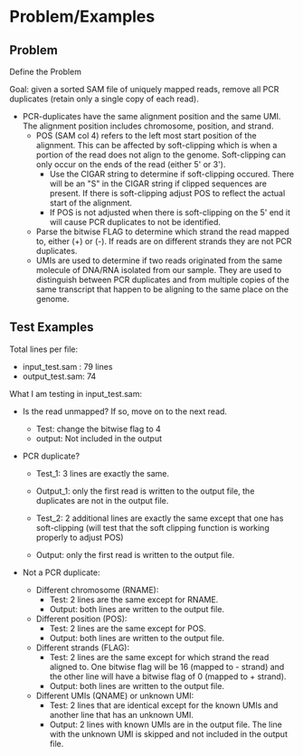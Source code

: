# Problem/Examples

## Problem
Define the Problem

Goal: given a sorted SAM file of uniquely mapped reads, remove all PCR duplicates (retain only a single copy of each read).
- PCR-duplicates have the same alignment position and the same UMI. The alignment position includes chromosome, position, and strand. 
    - POS (SAM col 4) refers to the left most start position of the alignment. This can be affected by soft-clipping which is when a portion of the read does not align to the genome. Soft-clipping can only occur on the ends of the read (either 5' or 3'). 
        - Use the CIGAR string to determine if soft-clipping occured. There will be an "S" in the CIGAR string if clipped sequences are present. If there is soft-clipping adjust POS to reflect the actual start of the alignment. 
        - If POS is not adjusted when there is soft-clipping on the 5' end it will cause PCR duplicates to not be identified. 
    - Parse the bitwise FLAG to determine which strand the read mapped to, either (+) or (-). If reads are on different strands they are not PCR duplicates. 
    - UMIs are used to determine if two reads originated from the same molecule of DNA/RNA isolated from our sample. They are used to distinguish between PCR duplicates and from multiple copies of the same transcript that happen to be aligning to the same place on the genome. 


## Test Examples

Total lines per file: 
- input_test.sam : 79 lines
- output_test.sam: 74

What I am testing in input_test.sam: 
- Is the read unmapped? If so, move on to the next read. 
    - Test: change the bitwise flag to 4
    - output: Not included in the output
- PCR duplicate? 
    - Test_1: 3 lines are exactly the same. 
    - Output_1: only the first read is written to the output file, the duplicates are not in the output file. 

    - Test_2: 2 additional lines are exactly the same except that one has soft-clipping (will test that the soft clipping function is working properly to adjust POS)
    - Output: only the first read is written to the output file. 

- Not a PCR duplicate: 
    - Different chromosome (RNAME): 
        - Test: 2 lines are the same except for RNAME.
        - Output: both lines are written to the output file. 
    - Different position (POS): 
        - Test: 2 lines are the same except for POS.
        - Output: both lines are written to the output file. 
    - Different strands (FLAG): 
        - Test: 2 lines are the same except for which strand the read aligned to. One bitwise flag will be 16 (mapped to - strand) and the other line will have a bitwise flag of 0 (mapped to + strand). 
        - Output: both lines are written to the output file. 
    - Different UMIs (QNAME) or unknown UMI: 
        - Test: 2 lines that are identical except for the known UMIs and another line that has an unknown UMI. 
        - Output: 2 lines with known UMIs are in the output file. The line with the unknown UMI is skipped and not included in the output file. 
